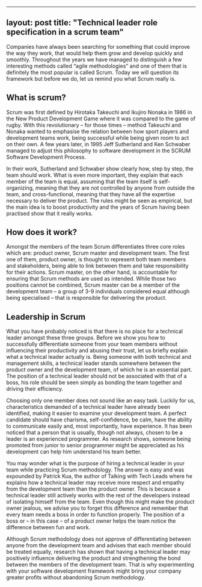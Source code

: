 ---
layout: post
title:  "Technical leader role specification in a scrum team"
-----

Companies have always been searching for something that could improve the way they work, that would help them grow and develop quickly and smoothly. Throughout the years we have managed to distinguish a few interesting methods called “agile methodologies” and one of them that is definitely the most popular is called Scrum. Today we will question its framework but before we do, let us remind you what Scrum really is.
 
## What is scrum?
Scrum was first defined by Hirotaka Takeuchi and Ikujiro Nonaka in 1986 in the New Product Development Game where it was compared to the game of rugby. With this revolutionary – for those times – method Takeuchi and Nonaka wanted to emphasise the relation between how sport players and development teams work, being successful while being given room to act on their own. A few years later, in 1995 Jeff Sutherland and Ken Schwaber managed to adjust this philosophy to software development in the SCRUM Software Development Process.

In their work, Sutherland and Schwaber show clearly how, step by step, the team should work. What is even more important, they explain that each member of the team is equal, assuming that the team itself is self-organizing, meaning that they are not controlled by anyone from outside the team, and cross-functional, meaning that they have all the expertise necessary to deliver the product. The rules might be seen as empirical, but the main idea is to boost productivity and the years of Scrum having been practised show that it really works.
 
## How does it work?
Amongst the members of the team Scrum differentiates three core roles which are: product owner, Scrum master and development team. The first one of them, product owner, is thought to represent both team members and stakeholders, being able to link between them and take responsibility for their actions. Scrum master, on the other hand, is accountable for ensuring that Scrum methods are used as intended. While those two positions cannot be combined, Scrum master can be a member of the development team – a group of 3-9 individuals considered equal although being specialised – that is responsible for delivering the product.
 
## Leadership in Scrum
What you have probably noticed is that there is no place for a technical leader amongst these three groups. Before we show you how to successfully differentiate someone from your team members without influencing their productivity and abusing their trust, let us briefly explain what a technical leader actually is. Being someone with both technical and management skills, a technical leader stands somewhere between the product owner and the development team, of which he is an essential part. The position of a technical leader should not be associated with that of a boss, his role should be seen simply as bonding the team together and driving their efficiency.

Choosing only one member does not sound like an easy task. Luckily for us, characteristics demanded of a technical leader have already been identified, making it easier to examine your development team. A perfect candidate should have charisma, self-confidence, be calm, have the ability to communicate easily and, most importantly, have experience. It has been noticed that a person that is usually, though not always, chosen to be a leader is an experienced programmer. As research shows, someone being promoted from junior to senior programmer might be appreciated as his development can help him understand his team better.

You may wonder what is the purpose of hiring a technical leader in your team while practicing Scrum methodology. The answer is easy and was expounded by Patrick Kua, the author of Talking with Tech Leads where he explains how a technical leader may receive more respect and empathy from the development team than the product owner. This is because a technical leader still actively works with the rest of the developers instead of isolating himself from the team. Even though this might make the product owner jealous, we advise you to forget this difference and remember that every team needs a boss in order to function properly. The position of a boss or – in this case – of a product owner helps the team notice the difference between fun and work.

Although Scrum methodology does not approve of differentiating between anyone from the development team and advises that each member should be treated equally, research has shown that having a technical leader may positively influence delivering the product and strengthening the bond between the members of the development team. That is why experimenting with your software development framework might bring your company greater profits without abandoning Scrum methodology.

